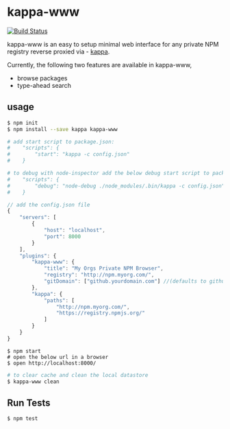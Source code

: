 kappa-www
=========

[![Build Status](https://travis-ci.org/samsel/kappa-www.svg)](https://travis-ci.org/samsel/kappa-www)

kappa-www is an easy to setup minimal web interface for any private NPM registry reverse proxied via - [kappa](https://github.com/krakenjs/kappa "kappa").

Currently, the following two features are available in kappa-www,

* browse packages
* type-ahead search

## usage

```bash
$ npm init
$ npm install --save kappa kappa-www

# add start script to package.json:
#    "scripts": {
#        "start": "kappa -c config.json"
#    }

# to debug with node-inspector add the below debug start script to package.json:
#    "scripts": {
#        "debug": "node-debug ./node_modules/.bin/kappa -c config.json"  
#    }
```  

```javascript
// add the config.json file
{
    "servers": [
        {
            "host": "localhost",
            "port": 8000
        }
    ],
    "plugins": {
        "kappa-www": {
            "title": "My Orgs Private NPM Browser",
            "registry": "http://npm.myorg.com/",
            "gitDomain": ["github.yourdomain.com"] //(defaults to github.com)
        },
        "kappa": {
            "paths": [
                "http://npm.myorg.com/",
                "https://registry.npmjs.org/"
            ]
        }
    }
}
```

```shell
$ npm start
# open the below url in a browser
$ open http://localhost:8000/
````

```bash
# to clear cache and clean the local datastore
$ kappa-www clean
```

## Run Tests

```bash
$ npm test
```
